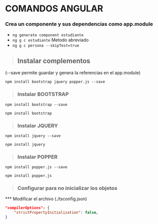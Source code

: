 
#  COMANDOS ANGULAR
### Crea un componente y sus dependencias como app.module

* `ng generate component estudiante`
* `ng g c estudiante` Metodo abreviado
* `ng g c persona --skipTest=true`


> ## Instalar complementos 
(--save permite guardar y genera la referencias en el app.module)

`npm install bootstrap jquery popper.js --save`

> ### Instalar BOOTSTRAP
`npm install bootstrap --save`

`npm install bootstrap`
> ### Instalar JQUERY
`npm install jquery --save`

`npm install jquery`
> ### Instalar POPPER
`npm install popper.js --save`

`npm install popper.js`

> ### Configurar para no inicializar los objetos
***  Modificar el archivo (./tsconfig.json)
````json
"compilerOptions": {
    "strictPropertyInitialization": false,
}
````


